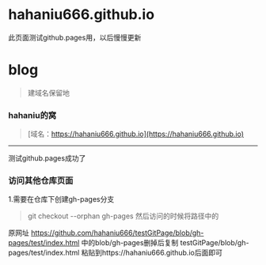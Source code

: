 # hahaniu666.github.io

此页面测试github.pages用，以后慢慢更新


# blog


>建域名保留地

### hahaniu的窝
>[域名：https://hahaniu666.github.io](https://hahaniu666.github.io)
<hr>

测试github.pages成功了

### 访问其他仓库页面

1.需要在仓库下创建gh-pages分支
>git checkout --orphan gh-pages
然后访问的时候将路径中的

原网址 https://github.com/hahaniu666/testGitPage/blob/gh-pages/test/index.html
中的blob/gh-pages删掉后复制 testGitPage/blob/gh-pages/test/index.html
粘贴到https://hahaniu666.github.io后面即可
